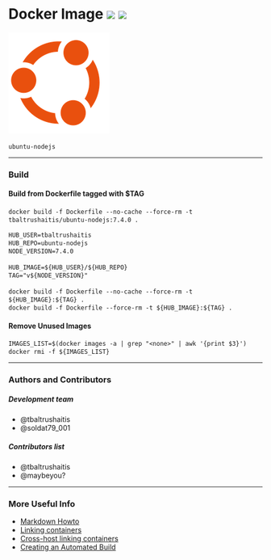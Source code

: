 # Docker Image [![](https://images.microbadger.com/badges/version/tbaltrushaitis/ubuntu-nodejs.svg)](https://microbadger.com/images/tbaltrushaitis/ubuntu-nodejs) [![](https://images.microbadger.com/badges/image/tbaltrushaitis/ubuntu-nodejs.svg)](https://microbadger.com/images/tbaltrushaitis/ubuntu-nodejs)

![Ubuntu Logo](https://raw.githubusercontent.com/docker-library/docs/01c12653951b2fe592c1f93a13b4e289ada0e3a1/ubuntu/logo.png)

`ubuntu-nodejs`

--------

### Build ###

#### Build from Dockerfile tagged with $TAG ####

```
docker build -f Dockerfile --no-cache --force-rm -t tbaltrushaitis/ubuntu-nodejs:7.4.0 .
```

```
HUB_USER=tbaltrushaitis
HUB_REPO=ubuntu-nodejs
NODE_VERSION=7.4.0

HUB_IMAGE=${HUB_USER}/${HUB_REPO}
TAG="v${NODE_VERSION}"

docker build -f Dockerfile --no-cache --force-rm -t ${HUB_IMAGE}:${TAG} .
docker build -f Dockerfile --force-rm -t ${HUB_IMAGE}:${TAG} .
```

#### Remove Unused Images ####

```
IMAGES_LIST=$(docker images -a | grep "<none>" | awk '{print $3}')
docker rmi -f ${IMAGES_LIST}
```

--------

### Authors and Contributors ###

##### Development team #####
  + @tbaltrushaitis
  + @soldat79_001

##### Contributors list #####
  + @tbaltrushaitis
  + @maybeyou?

--------

### More Useful Info ###

 - [Markdown Howto](https://bitbucket.org/tutorials/markdowndemo)
 - [Linking containers](https://docs.docker.com/engine/userguide/networking/default_network/dockerlinks.md)
 - [Cross-host linking containers](https://docs.docker.com/engine/admin/ambassador_pattern_linking.md)
 - [Creating an Automated Build](https://docs.docker.com/docker-hub/builds/)
